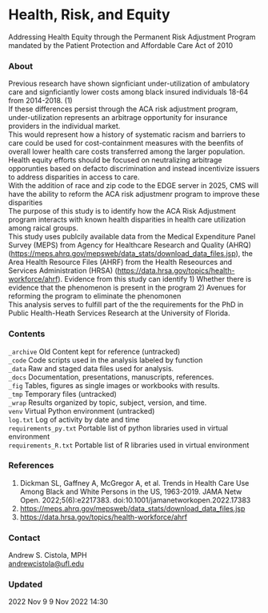 # Health, Risk, and Equity
Addressing Health Equity through the Permanent Risk Adjustment Program mandated by the Patient Protection and Affordable Care Act of 2010 ​

### About
Previous research have shown signficiant under-utilization of ambulatory care and signficiantly lower costs among black insured individuals 18-64 from 2014-2018. (1) <br>
If these differences persist through the ACA risk adjustment program, under-utilization represents an arbitrage opportunity for insurance providers in the individual market. <br>
This would represent how a history of systematic racism and barriers to care could be used for cost-containment measures with the beenfits of overall lower health care costs transferred among the larger population.<br>
Health equity efforts should be focused on neutralizing arbitrage opporunties based on defacto discrimination and instead incentivize issuers to address disparities in access to care.<br>
With the addition of race and zip code to the EDGE server in 2025, CMS will have the ability to reform the ACA risk adjustmenr program to improve these disparities<br>
The purpose of this study is to identify how the ACA Risk Adjustment program interacts with known health disparities in health care utilization among raical groups.<br>
This study uses publcily available data from the Medical Expenditure Panel Survey (MEPS) from Agency for Healthcare Research and Quality (AHRQ) (https://meps.ahrq.gov/mepsweb/data_stats/download_data_files.jsp), the Area Health Resource Files (AHRF) from the Health Reseources and Services Administration (HRSA) (https://data.hrsa.gov/topics/health-workforce/ahrf). 
Evidence from this study can identify 1) Whether there is evidence that the phenomenon is present in the program 2) Avenues for reforming the program to eliminate the phenomonen<br>
This analysis serves to fulfill part of the the requirements for the PhD in Public Health-Heath Services Research at the University of Florida.

### Contents
`_archive` Old Content kept for reference (untracked)<br>
`_code` Code scripts used in the analysis labeled by function<br>
`_data` Raw and staged data files used for analysis.<br>
`_docs` Documentation, presentations, manuscripts, references.<br>
`_fig` Tables, figures as single images or workbooks with results.<br>
`_tmp` Temporary files (untracked)<br>
`_wrap` Results organized by topic, subject, version, and time.<br>
`venv` Virtual Python environment (untracked)<br>
`log.txt` Log of activity by date and time<br>
`requirements_py.txt` Portable list of python libraries used in virtual environment<br>
`requirements_R.txt` Portable list of R libraries used in virtual environment<br>

### References
1. Dickman SL, Gaffney A, McGregor A, et al. Trends in Health Care Use Among Black and White Persons in the US, 1963-2019. JAMA Netw Open. 2022;5(6):e2217383. doi:10.1001/jamanetworkopen.2022.17383
2. https://meps.ahrq.gov/mepsweb/data_stats/download_data_files.jsp
3. https://data.hrsa.gov/topics/health-workforce/ahrf

### Contact
Andrew S. Cistola, MPH<br>
andrewcistola@ufl.edu

### Updated
2022 Nov 9 9 Nov 2022 14:30 
